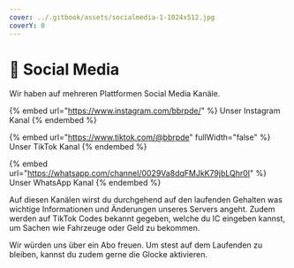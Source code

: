 ```yaml
---
cover: ../.gitbook/assets/socialmedia-1-1024x512.jpg
coverY: 0
---
```


# 🎥 Social Media

Wir haben auf mehreren Plattformen Social Media Kanäle.

{% embed url="https://www.instagram.com/bbrpde/" %}
Unser Instagram Kanal
{% endembed %}

{% embed url="https://www.tiktok.com/@bbrpde" fullWidth="false" %}
Unser TikTok Kanal
{% endembed %}

{% embed url="https://whatsapp.com/channel/0029Va8dqFMJkK79jbLQhr0I" %}
Unser WhatsApp Kanal
{% endembed %}

Auf diesen Kanälen wirst du durchgehend auf den laufenden Gehalten was wichtige Informationen und Änderungen unseres Servers angeht. Zudem werden auf TikTok Codes bekannt gegeben, welche du IC eingeben kannst, um Sachen wie Fahrzeuge oder Geld zu bekommen.

Wir würden uns über ein Abo freuen. Um stest auf dem Laufenden zu bleiben, kannst du zudem gerne die Glocke aktivieren.
